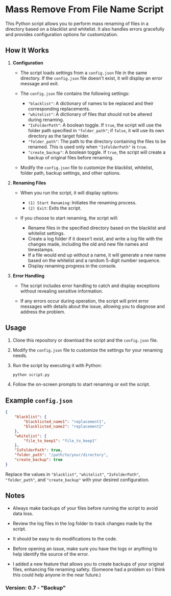 # Mass Remove From File Name Script

This Python script allows you to perform mass renaming of files in a directory based on a blacklist and whitelist. It also handles errors gracefully and provides configuration options for customization.

## How It Works

1. **Configuration**

   - The script loads settings from a `config.json` file in the same directory. If the `config.json` file doesn't exist, it will display an error message and exit.
   
   - The `config.json` file contains the following settings:
     - `"blacklist"`: A dictionary of names to be replaced and their corresponding replacements.
     - `"whitelist"`: A dictionary of files that should not be altered during renaming.
     - `"IsFolderPath"`: A boolean toggle. If `true`, the script will use the folder path specified in `"folder_path"`; if `false`, it will use its own directory as the target folder.
     - `"folder_path"`: The path to the directory containing the files to be renamed. This is used only when `"IsFolderPath"` is `true`.
     - `"create_backup"`: A boolean toggle. If `true`, the script will create a backup of original files before renaming.
   
   - Modify the `config.json` file to customize the blacklist, whitelist, folder path, backup settings, and other options.

2. **Renaming Files**

   - When you run the script, it will display options:
     - `(1) Start Renaming`: Initiates the renaming process.
     - `(2) Exit`: Exits the script.
   
   - If you choose to start renaming, the script will:
     - Rename files in the specified directory based on the blacklist and whitelist settings.
     - Create a log folder if it doesn't exist, and write a log file with the changes made, including the old and new file names and timestamps.
     - If a file would end up without a name, it will generate a new name based on the whitelist and a random 5-digit number sequence.
     - Display renaming progress in the console.
   
3. **Error Handling**

   - The script includes error handling to catch and display exceptions without revealing sensitive information.
   
   - If any errors occur during operation, the script will print error messages with details about the issue, allowing you to diagnose and address the problem.

## Usage

1. Clone this repository or download the script and the `config.json` file.

2. Modify the `config.json` file to customize the settings for your renaming needs.

3. Run the script by executing it with Python:

   ```bash
   python script.py
    ```

4. Follow the on-screen prompts to start renaming or exit the script.

## Example `config.json`

```json
{
    "blacklist": {
        "blacklisted_name1": "replacement1",
        "blacklisted_name2": "replacement2"
    },
    "whitelist": {
        "file_to_keep1": "file_to_keep1"
    },
    "IsFolderPath": true,
    "folder_path": "/path/to/your/directory",
    "create_backup": true
}
```

Replace the values in `"blacklist"`, `"whitelist"`, `"IsFolderPath"`, `"folder_path"`, and `"create_backup"` with your desired configuration.

## Notes
- Always make backups of your files before running the script to avoid data loss.

- Review the log files in the log folder to track changes made by the script.

- It should be easy to do modifications to the code.

- Before opening an issue, make sure you have the logs or anything to help identify the source of the error.

- I added a new feature that allows you to create backups of your original files, enhancing file renaming safety. (Someone had a problem so I think this could help anyone in the near future.)

### Version: 0.7 - "Backup"
